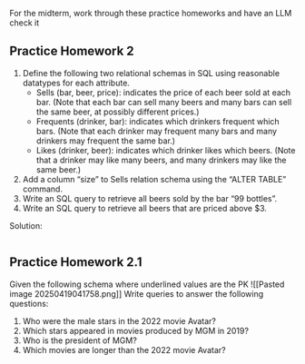 For the midterm, work through these practice homeworks and have an LLM check it
## Practice Homework 2
1. Define the following two relational schemas in SQL using reasonable datatypes for each attribute.
	- Sells (bar, beer, price): indicates the price of each beer sold at each bar. (Note that each bar can sell many beers and many bars can sell the same beer, at possibly different prices.)
	- Frequents (drinker, bar): indicates which drinkers frequent which bars. (Note that each drinker may frequent many bars and many drinkers may frequent the same bar.)
	- Likes (drinker, beer): indicates which drinker likes which beers. (Note that a drinker may like many beers, and many drinkers may like the same beer.)
2. Add a column “size” to Sells relation schema using the “ALTER TABLE” command.
3. Write an SQL query to retrieve all beers sold by the bar “99 bottles”.
4. Write an SQL query to retrieve all beers that are priced above $3.

Solution:
```SQL

```

## Practice Homework 2.1
Given the following schema where underlined values are the PK
![[Pasted image 20250419041758.png]]
Write queries to answer the following questions:
1. Who were the male stars in the 2022 movie Avatar?
2. Which stars appeared in movies produced by MGM in 2019?
3. Who is the president of MGM?
4. Which movies are longer than the 2022 movie Avatar?
